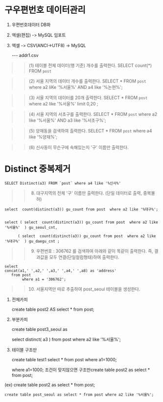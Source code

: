 
# 구우편번호 데이터관리 
1. 우편번호데이터 DB화
2. 엑셀(편집) -> MySQL 임포트
3. 엑셀 -> CSV(ANCI->UTF8) -> MySQL

	---   addr1.csv


>>(1)  테이블 전체 데이터(행 기준) 개수를 출력한다.
	SELECT count(*) FROM `post` 

>>(2) 서울 지역의 데이터 개수를 출력한다.
	SELECT * FROM `post` where a2 liKe '%서울%' AND  a4 like '%논현%';

>>(3) 서울 지역의 데이터를 20개 출력한다.
	SELECT * FROM `post` where a2 like '%서울%' limit 0,20 ;

>>(4) 서울 지역의 서초구를 출력한다.
	SELECT * FROM `post` where a2 like '%서울%' AND  a3 like '%서초구%';

>>(5) 양재동을 검색하여 출력한다.
	SELECT * FROM `post` where a4 like '%양재%';

>>(6) 신사동이 무슨구에 속해있는지 '구' 이름만 출력한다.

# Distinct  중복제거


	SELECT Distinct(a3) FROM `post` where a4 like '%신사%'

>>8. 대구지역의 전체 '구' 이름만 출력한다.  (단일 데이터로 출력, 중복불허)

	select  count(distinct(a3)) gu_count from post  where a2 like '%대구%';   


	select ( select  count(distinct(a3)) gu_count from post  where a2 like '%서울%'  ) gu_seoul_cnt, 
          
		  ( select  count(distinct(a3)) gu_count from post  where a2 like '%대구%'  ) gu_daegu_cnt ;


>> 9. 우편번호 : 306762 를 검색하여 아래와 같이 똑같이 출력한다. 즉, 결과값을 모두 연결(단일컬럼형태)하여 출력한다.

    select      
	concat(a1,' ',a2,' ',a3,' ',a4,' ',a8) as 'address' 
	   from post
     		where a1 = '306762';

>>10. 서울지역만 따로 추출하여  post_seoul  테이블을 생성한다.

1) 전체카피

	create table post2  AS  select  *  from post;

2) 부분카피

	create table  post3_seoul as 
	
	select distinct( a3 ) from  post where a2 like '%서울%';
3) 테이블 구조만

	create table test1 select * from post where a1=1000;
	
	where a1=1000; 조건이 맞지않으면 구조만create table post2  as select * from post;



(ex)
	create table post2 as select * from post;

	create table post_seoul as select * from post where a2 like '%서울%';

